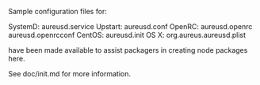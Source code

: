Sample configuration files for:

SystemD: aureusd.service
Upstart: aureusd.conf
OpenRC:  aureusd.openrc
         aureusd.openrcconf
CentOS:  aureusd.init
OS X:    org.aureus.aureusd.plist

have been made available to assist packagers in creating node packages here.

See doc/init.md for more information.
